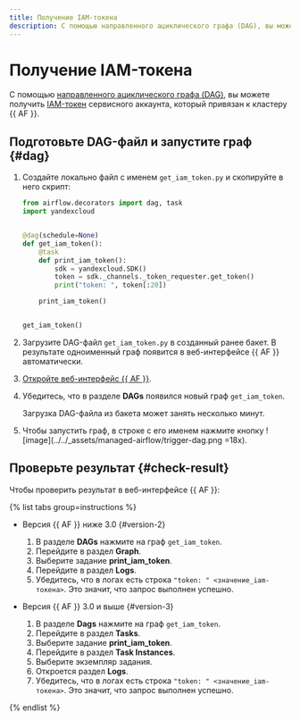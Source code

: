 ```yaml
---
title: Получение IAM-токена
description: С помощью направленного ациклического графа (DAG), вы можете получить IAM-токен сервисного аккаунта, который привязан к кластеру {{ AF }}.
---
```


# Получение IAM-токена

С помощью [направленного ациклического графа (DAG)](../concepts/index.md#about-the-service), вы можете получить [IAM-токен](../../iam/concepts/authorization/iam-token.md) сервисного аккаунта, который привязан к кластеру {{ AF }}.

## Подготовьте DAG-файл и запустите граф {#dag}

1. Создайте локально файл с именем `get_iam_token.py` и скопируйте в него скрипт:

   ```python
   from airflow.decorators import dag, task
   import yandexcloud


   @dag(schedule=None)
   def get_iam_token():
       @task
       def print_iam_token():
           sdk = yandexcloud.SDK()
           token = sdk._channels._token_requester.get_token()
           print("token: ", token[:20])

       print_iam_token()


   get_iam_token()
   ```

1. Загрузите DAG-файл `get_iam_token.py` в созданный ранее бакет. В результате одноименный граф появится в веб-интерфейсе {{ AF }} автоматически.
1. [Откройте веб-интерфейс {{ AF }}](af-interfaces.md#web-gui).
1. Убедитесь, что в разделе **DAGs** появился новый граф `get_iam_token`.

   Загрузка DAG-файла из бакета может занять несколько минут.

1. Чтобы запустить граф, в строке с его именем нажмите кнопку ![image](../../_assets/managed-airflow/trigger-dag.png =18x).

## Проверьте результат {#check-result}

Чтобы проверить результат в веб-интерфейсе {{ AF }}:

{% list tabs group=instructions %}
   
- Версия {{ AF }} ниже 3.0 {#version-2}

  1. В разделе **DAGs** нажмите на граф `get_iam_token`.
  1. Перейдите в раздел **Graph**.
  1. Выберите задание **print_iam_token**.
  1. Перейдите в раздел **Logs**.
  1. Убедитесь, что в логах есть строка `"token: " <значение_iam-токена>`. Это значит, что запрос выполнен успешно.

- Версия {{ AF }} 3.0 и выше {#version-3}

  1. В разделе **Dags** нажмите на граф `get_iam_token`.
  1. Перейдите в раздел **Tasks**.
  1. Выберите задание **print_iam_token**.
  1. Перейдите в раздел **Task Instances**.
  1. Выберите экземпляр задания.
  1. Откроется раздел **Logs**.
  1. Убедитесь, что в логах есть строка `"token: " <значение_iam-токена>`. Это значит, что запрос выполнен успешно.

{% endlist %}
